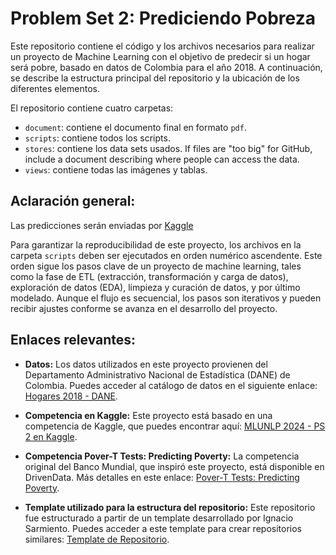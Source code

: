 # Problem Set 2: Prediciendo Pobreza
Este repositorio contiene el código y los archivos necesarios para realizar un proyecto de Machine Learning con el objetivo de predecir si un hogar será pobre, basado en datos de Colombia para el año 2018. A continuación, se describe la estructura principal del repositorio y la ubicación de los diferentes elementos.

El repositorio contiene cuatro carpetas:

- `document`: contiene el documento final en formato `pdf`.
- `scripts`: contiene todos los scripts.
- `stores`: contiene los data sets usados. If files are "too big" for GitHub, include a document describing where people can access the data.
- `views`: contiene todas las imágenes y tablas.

## Aclaración general:
Las predicciones serán enviadas por [Kaggle](https://www.kaggle.com/competitions/mlunlp-2024-ps-2)

Para garantizar la reproducibilidad de este proyecto, los archivos en la carpeta `scripts` deben ser ejecutados en orden numérico ascendente. Este orden sigue los pasos clave de un proyecto de machine learning, tales como la fase de ETL (extracción, transformación y carga de datos), exploración de datos (EDA), limpieza y curación de datos, y por último modelado. Aunque el flujo es secuencial, los pasos son iterativos y pueden recibir ajustes conforme se avanza en el desarrollo del proyecto.

## Enlaces relevantes:

- **Datos:** Los datos utilizados en este proyecto provienen del Departamento Administrativo Nacional de Estadística (DANE) de Colombia. Puedes acceder al catálogo de datos en el siguiente enlace: [Hogares 2018 - DANE](https://microdatos.dane.gov.co/index.php/catalog/608/data-dictionary/F1?file_name=Hogares%202018).

- **Competencia en Kaggle:** Este proyecto está basado en una competencia de Kaggle, que puedes encontrar aquí: [MLUNLP 2024 - PS 2 en Kaggle](https://www.kaggle.com/competitions/mlunlp-2024-ps-2).

- **Competencia Pover-T Tests: Predicting Poverty:** La competencia original del Banco Mundial, que inspiró este proyecto, está disponible en DrivenData. Más detalles en este enlace: [Pover-T Tests: Predicting Poverty](https://www.drivendata.org/competitions/50/worldbank-poverty-prediction/page/97/).

- **Template utilizado para la estructura del repositorio:** Este repositorio fue estructurado a partir de un template desarrollado por Ignacio Sarmiento. Puedes acceder a este template para crear repositorios similares: [Template de Repositorio](https://github.com/ignaciomsarmiento/PS_Repo).
